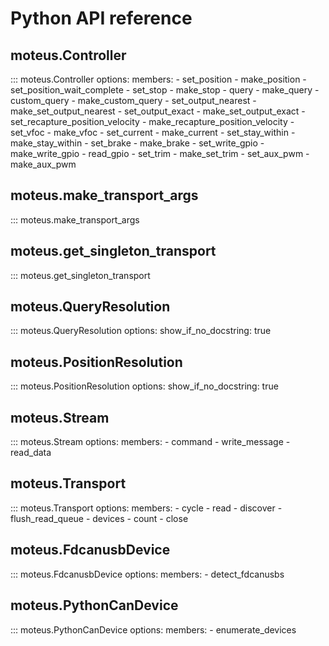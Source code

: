 # Python API reference

## moteus.Controller

::: moteus.Controller
    options:
        members:
            - set_position
            - make_position
            - set_position_wait_complete
            - set_stop
            - make_stop
            - query
            - make_query
            - custom_query
            - make_custom_query
            - set_output_nearest
            - make_set_output_nearest
            - set_output_exact
            - make_set_output_exact
            - set_recapture_position_velocity
            - make_recapture_position_velocity
            - set_vfoc
            - make_vfoc
            - set_current
            - make_current
            - set_stay_within
            - make_stay_within
            - set_brake
            - make_brake
            - set_write_gpio
            - make_write_gpio
            - read_gpio
            - set_trim
            - make_set_trim
            - set_aux_pwm
            - make_aux_pwm

## moteus.make_transport_args

::: moteus.make_transport_args

## moteus.get_singleton_transport

::: moteus.get_singleton_transport

## moteus.QueryResolution

::: moteus.QueryResolution
    options:
        show_if_no_docstring: true

## moteus.PositionResolution

::: moteus.PositionResolution
    options:
        show_if_no_docstring: true

## moteus.Stream

::: moteus.Stream
    options:
        members:
            - command
            - write_message
            - read_data

## moteus.Transport

::: moteus.Transport
    options:
        members:
            - cycle
            - read
            - discover
            - flush_read_queue
            - devices
            - count
            - close

## moteus.FdcanusbDevice

::: moteus.FdcanusbDevice
    options:
        members:
            - detect_fdcanusbs

## moteus.PythonCanDevice

::: moteus.PythonCanDevice
    options:
        members:
            - enumerate_devices
